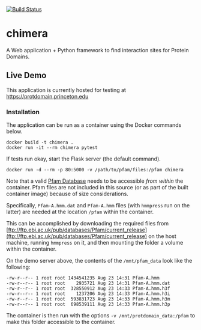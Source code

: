 [![Build Status](https://travis-ci.org/vineetbansal/chimera.svg?branch=master)](https://travis-ci.org/vineetbansal/chimera)

# chimera
A Web application + Python framework to find interaction sites for Protein Domains.

## Live Demo
This application is currently hosted for testing at https://protdomain.princeton.edu

### Installation

The application can be run as a container using the Docker commands below.

```
docker build -t chimera .
docker run -it --rm chimera pytest
```

If tests run okay, start the Flask server (the default command).
```
docker run -d --rm -p 80:5000 -v /path/to/pfam/files:/pfam chimera
```

Note that a valid [Pfam Database](https://pfam.xfam.org/) needs to be accessible *from within* the container. Pfam files are not included in this source (or as part of the built container image) because of size considerations.

Specifically, `Pfam-A.hmm.dat` and `Pfam-A.hmm` files (with `hmmpress` run on the latter) are needed at the location `/pfam` within the container.

This can be accomplished by downloading the required files from [ftp://ftp.ebi.ac.uk/pub/databases/Pfam/current_release](ftp://ftp.ebi.ac.uk/pub/databases/Pfam/current_release) on the host machine, running `hmmpress` on it, and then mounting the folder a volume within the container.

On the demo server above, the contents of the `/mnt/pfam_data` look like the following:

```
-rw-r--r-- 1 root root 1434541235 Aug 23 14:31 Pfam-A.hmm
-rw-r--r-- 1 root root    2935721 Aug 23 14:31 Pfam-A.hmm.dat
-rw-r--r-- 1 root root  328550912 Aug 23 14:33 Pfam-A.hmm.h3f
-rw-r--r-- 1 root root    1237206 Aug 23 14:33 Pfam-A.hmm.h3i
-rw-r--r-- 1 root root  593831723 Aug 23 14:33 Pfam-A.hmm.h3m
-rw-r--r-- 1 root root  698539111 Aug 23 14:33 Pfam-A.hmm.h3p
```
The container is then run with the options `-v /mnt/protdomain_data:/pfam` to make this folder accessible to the container.
